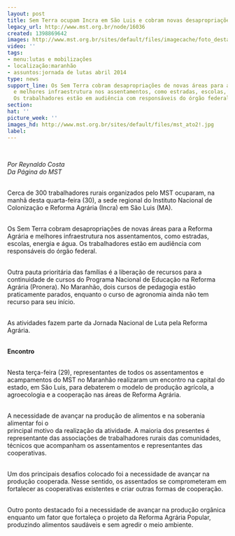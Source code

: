 ```yaml
---
layout: post
title: Sem Terra ocupam Incra em São Luis e cobram novas desapropriações
legacy_url: http://www.mst.org.br/node/16036
created: 1398869642
images: http://www.mst.org.br/sites/default/files/imagecache/foto_destaque/mst_ato2!.jpg
video: ''
tags:
- menu:lutas e mobilizações
- localização:maranhão
- assuntos:jornada de lutas abril 2014
type: news
support_line: Os Sem Terra cobram desapropriações de novas áreas para a Reforma Agrária
  e melhores infraestrutura nos assentamentos, como estradas, escolas, energia e água.
  Os trabalhadores estão em audiência com responsáveis do órgão federal.
section: 
hat: ''
picture_week: ''
images_hd: http://www.mst.org.br/sites/default/files/mst_ato2!.jpg
label: 
---
```

<p>&nbsp;</p><p><em>Por Reynaldo Costa<br>Da Página do MST</em></p><p><br>Cerca de 300 trabalhadores rurais organizados pelo MST ocuparam, na manhã desta quarta-feira (30), a sede regional do Instituto Nacional de Colonização e Reforma Agrária (Incra) em São Luis (MA).&nbsp;</p><p><br>Os Sem Terra cobram desapropriações de novas áreas para a Reforma Agrária e melhores infraestrutura nos assentamentos, como estradas, escolas, energia e água. Os trabalhadores estão em audiência com responsáveis do órgão federal.&nbsp;</p><p><br>Outra pauta prioritária das famílias é a liberação de recursos para a continuidade de cursos do Programa Nacional de Educação na Reforma Agrária (Pronera). No Maranhão, dois cursos de pedagogia estão praticamente parados, enquanto o curso de agronomia ainda não tem recurso para seu início.</p><p><br>As atividades fazem parte da Jornada Nacional de Luta pela Reforma Agrária.</p><p><br><strong>Encontro</strong></p><p><br>Nesta terça-feira (29), representantes de todos os assentamentos e acampamentos do MST no Maranhão realizaram um encontro na capital do estado, em São Luis, para debaterem o modelo de produção agrícola, a agroecologia e a cooperação nas áreas de Reforma Agrária.</p><p><br>A necessidade de avançar na produção de alimentos e na soberania alimentar foi o <br>principal motivo da realização da atividade. A maioria dos presentes é representante das associações de trabalhadores rurais das comunidades, técnicos que acompanham os assentamentos e representantes das cooperativas.</p><p><br>Um dos principais desafios colocado foi a necessidade de avançar na produção cooperada. Nesse sentido, os assentados se comprometeram em fortalecer as cooperativas existentes e criar outras formas de cooperação.</p><p><br>Outro ponto destacado foi a necessidade de avançar na produção orgânica enquanto um fator que fortaleça o projeto da Reforma Agrária Popular, produzindo alimentos saudáveis e sem agredir o meio ambiente.&nbsp;</p><p>&nbsp;</p>
